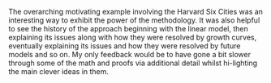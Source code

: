 The overarching motivating example involving the Harvard Six Cities was an interesting way to exhibit the power of the methodology.
 It was also helpful to see the history of the approach beginning with the linear model, then explaining its issues along with how they were resolved by growth curves, eventually explaining its issues and how they were resolved by future models and so on. 
My only feedback would be to have gone a bit slower through some of the math and proofs via additional detail whilst hi-lighting the 
main clever ideas in them.

 

